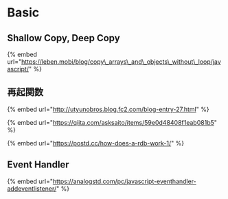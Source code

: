 # Basic

## Shallow Copy, Deep Copy

{% embed url="https://leben.mobi/blog/copy\_arrays\_and\_objects\_without\_loop/javascript/" %}

## 再起関数

{% embed url="http://utyunobros.blog.fc2.com/blog-entry-27.html" %}

{% embed url="https://qiita.com/asksaito/items/59e0d48408f1eab081b5" %}

{% embed url="https://postd.cc/how-does-a-rdb-work-1/" %}

## Event Handler

{% embed url="https://analogstd.com/pc/javascript-eventhandler-addeventlistener/" %}



